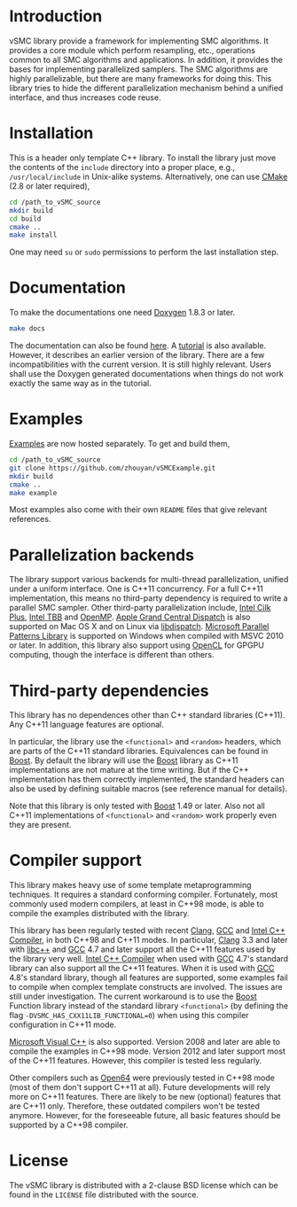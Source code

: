# Introduction

vSMC library provide a framework for implementing SMC algorithms. It provides a
core module which perform resampling, etc., operations common to all SMC
algorithms and applications. In addition, it provides the bases for
implementing parallelized samplers. The SMC algorithms are highly
parallelizable, but there are many frameworks for doing this. This library
tries to hide the different parallelization mechanism behind a unified
interface, and thus increases code reuse.

# Installation

This is a header only template C++ library. To install the library just move
the contents of the `include` directory into a proper place, e.g.,
`/usr/local/include` in Unix-alike systems. Alternatively, one can use
[CMake][CMake] (2.8 or later required),
~~~sh
cd /path_to_vSMC_source
mkdir build
cd build
cmake ..
make install
~~~
One may need `su` or `sudo` permissions to perform the last installation step.

# Documentation

To make the documentations one need [Doxygen][Doxygen] 1.8.3 or later.
~~~sh
make docs
~~~
The documentation can also be found [here][vSMCDocumentation]. A
[tutorial][vSMCTutorial] is also available. However, it describes an earlier
version of the library.  There are a few incompatibilities with the current
version. It is still highly relevant. Users shall use the Doxygen generated
documentations when things do not work exactly the same way as in the tutorial.

# Examples

[Examples][vSMCExample] are now hosted separately. To get and build them,
~~~sh
cd /path_to_vSMC_source
git clone https://github.com/zhouyan/vSMCExample.git
mkdir build
cmake ..
make example
~~~
Most examples also come with their own `README` files that give relevant
references.

# Parallelization backends

The library support various backends for multi-thread parallelization, unified
under a uniform interface. One is C++11 concurrency. For a full C++11
implementation, this means no third-party dependency is required to write a
parallel SMC sampler. Other third-party parallelization include, [Intel Cilk
Plus][Intel Cilk Plus], [Intel TBB][Intel TBB] and [OpenMP][OpenMP]. [Apple
Grand Central Dispatch][Apple GCD] is also supported on Mac OS X and on Linux
via [libdispatch][libdispatch]. [Microsoft Parallel Patterns Library][MS PPL]
is supported on Windows when compiled with MSVC 2010 or later. In addition,
this library also support using [OpenCL][OpenCL] for GPGPU computing, though
the interface is different than others.

# Third-party dependencies

This library has no dependences other than C++ standard libraries (C++11). Any
C++11 language features are optional.

In particular, the library use the `<functional>` and `<random>` headers, which
are parts of the C++11 standard libraries. Equivalences can be found in
[Boost][Boost]. By default the library will use the [Boost][Boost] library as
C++11 implementations are not mature at the time writing. But if the C++
implementation has them correctly implemented, the standard headers can also be
used by defining suitable macros (see reference manual for details).

Note that this library is only tested with [Boost][Boost] 1.49 or later. Also
not all C++11 implementations of `<functional>` and `<random>` work properly
even they are present.

# Compiler support

This library makes heavy use of some template metaprogramming techniques. It
requires a standard conforming compiler. Fortunately, most commonly used
modern compilers, at least in C++98 mode, is able to compile the examples
distributed with the library.

This library has been regularly tested with recent [Clang][Clang], [GCC][GCC]
and [Intel C++ Compiler][icpc], in both C++98 and C++11 modes. In particular,
[Clang][Clang] 3.3 and later with [libc++][libc++] and [GCC][GCC] 4.7 and later
support all the C++11 features used by the library very well. [Intel C++
Compiler][icpc] when used with [GCC][GCC] 4.7's standard library can also
support all the C++11 features. When it is used with [GCC][GCC] 4.8's standard
library, though all features are supported, some examples fail to compile when
complex template constructs are involved. The issues are still under
investigation. The current workaround is to use the [Boost][Boost] Function
library instead of the standard library `<functional>` (by defining the flag
`-DVSMC_HAS_CXX11LIB_FUNCTIONAL=0`) when using this compiler configuration in
C++11 mode.

[Microsoft Visual C++][MSVC] is also supported. Version 2008 and later are able
to compile the examples in C++98 mode. Version 2012 and later support most of
the C++11 features. However, this compiler is tested less regularly.

Other compilers such as [Open64][Open64] were previously tested in C++98 mode
(most of them don't support C++11 at all). Future developments will rely more
on C++11 features. There are likely to be new (optional) features that are
C++11 only. Therefore, these outdated compilers won't be tested anymore.
However, for the foreseeable future, all basic features should be supported by
a C++98 compiler.

# License

The vSMC library is distributed with a 2-clause BSD license which can be found
in the `LICENSE` file distributed with the source.

[Apple GCD]: http://en.wikipedia.org/wiki/Grand_Central_Dispatch
[Boost]: http://www.boost.org/
[CMake]: http://www.cmake.org/
[Clang]: http://clang.llvm.org
[Doxygen]: http://www.stack.nl/~dimitri/doxygen/manual.html
[GCC]: http://gcc.gnu.org
[Intel Cilk Plus]: https://www.cilkplus.org
[Intel TBB]: http://threadingbuildingblocks.org/
[MS PPL]: http://msdn.microsoft.com/en-us/library/dd492418.aspx
[MSVC]: http://msdn.microsoft.com/en-us/vstudio//default.aspx
[Open64]: http://www.open64.net
[OpenCL]: http://www.khronos.org/opencl/
[OpenMP]: http://www.openmp.org/
[icpc]: http://software.intel.com/en-us/intel-compilers
[libc++]: http://libcxx.llvm.org
[libdispatch]: http://libdispatch.macosforge.org/
[vSMCDocumentation]: http://zhouyan.github.io/vSMCDocumentation
[vSMCExample]: https://github.com/zhouyan/vSMCExample
[vSMCTutorial]: http://arxiv.org/pdf/1306.5583v1.pdf
